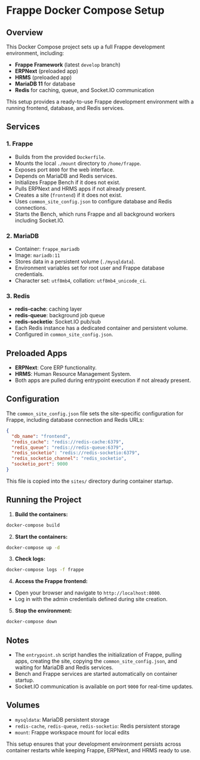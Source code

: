 # Frappe Docker Compose Setup

## Overview

This Docker Compose project sets up a full Frappe development environment, including:

* **Frappe Framework** (latest `develop` branch)
* **ERPNext** (preloaded app)
* **HRMS** (preloaded app)
* **MariaDB 11** for database
* **Redis** for caching, queue, and Socket.IO communication

This setup provides a ready-to-use Frappe development environment with a running frontend, database, and Redis services.

## Services

### 1. Frappe

* Builds from the provided `Dockerfile`.
* Mounts the local `./mount` directory to `/home/frappe`.
* Exposes port `8000` for the web interface.
* Depends on MariaDB and Redis services.
* Initializes Frappe Bench if it does not exist.
* Pulls ERPNext and HRMS apps if not already present.
* Creates a site (`frontend`) if it does not exist.
* Uses `common_site_config.json` to configure database and Redis connections.
* Starts the Bench, which runs Frappe and all background workers including Socket.IO.

### 2. MariaDB

* Container: `frappe_mariadb`
* Image: `mariadb:11`
* Stores data in a persistent volume (`./mysqldata`).
* Environment variables set for root user and Frappe database credentials.
* Character set: `utf8mb4`, collation: `utf8mb4_unicode_ci`.

### 3. Redis

* **redis-cache**: caching layer
* **redis-queue**: background job queue
* **redis-socketio**: Socket.IO pub/sub
* Each Redis instance has a dedicated container and persistent volume.
* Configured in `common_site_config.json`.

## Preloaded Apps

* **ERPNext**: Core ERP functionality.
* **HRMS**: Human Resource Management System.
* Both apps are pulled during entrypoint execution if not already present.

## Configuration

The `common_site_config.json` file sets the site-specific configuration for Frappe, including database connection and Redis URLs:

```json
{
  "db_name": "frontend",
  "redis_cache": "redis://redis-cache:6379",
  "redis_queue": "redis://redis-queue:6379",
  "redis_socketio": "redis://redis-socketio:6379",
  "redis_socketio_channel": "redis_socketio",
  "socketio_port": 9000
}
```

This file is copied into the `sites/` directory during container startup.

## Running the Project

1. **Build the containers:**

```bash
docker-compose build
```

2. **Start the containers:**

```bash
docker-compose up -d
```

3. **Check logs:**

```bash
docker-compose logs -f frappe
```

4. **Access the Frappe frontend:**

* Open your browser and navigate to `http://localhost:8000`.
* Log in with the admin credentials defined during site creation.

5. **Stop the environment:**

```bash
docker-compose down
```

## Notes

* The `entrypoint.sh` script handles the initialization of Frappe, pulling apps, creating the site, copying the `common_site_config.json`, and waiting for MariaDB and Redis services.
* Bench and Frappe services are started automatically on container startup.
* Socket.IO communication is available on port `9000` for real-time updates.

## Volumes

* `mysqldata`: MariaDB persistent storage
* `redis-cache`, `redis-queue`, `redis-socketio`: Redis persistent storage
* `mount`: Frappe workspace mount for local edits

This setup ensures that your development environment persists across container restarts while keeping Frappe, ERPNext, and HRMS ready to use.
